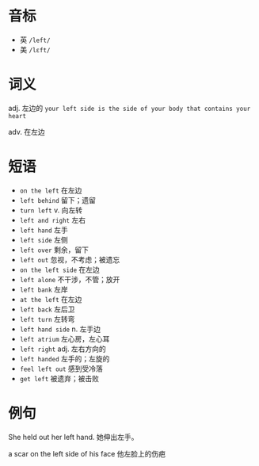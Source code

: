 # 音标

- 英 `/left/`
- 美 `/lɛft/`

# 词义

adj. 左边的
`your left side is the side of your body that contains your heart`

adv. 在左边


# 短语

- `on the left` 在左边
- `left behind` 留下；遗留
- `turn left` v. 向左转
- `left and right` 左右
- `left hand` 左手
- `left side` 左侧
- `left over` 剩余，留下
- `left out` 忽视，不考虑；被遗忘
- `on the left side` 在左边
- `left alone` 不干涉，不管；放开
- `left bank` 左岸
- `at the left` 在左边
- `left back` 左后卫
- `left turn` 左转弯
- `left hand side` n. 左手边
- `left atrium` 左心房，左心耳
- `left right` adj. 左右方向的
- `left handed` 左手的；左旋的
- `feel left out` 感到受冷落
- `get left` 被遗弃；被击败

# 例句

She held out her left hand.
她伸出左手。

a scar on the left side of his face
他左脸上的伤疤


